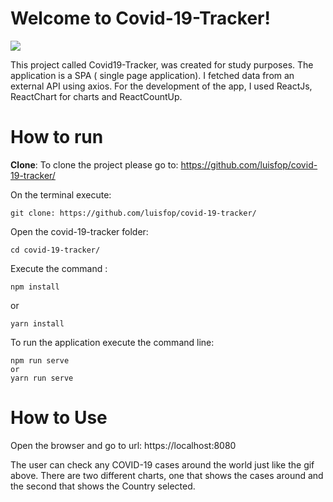 
# Welcome to Covid-19-Tracker!



![](https://s3.gifyu.com/images/covid-tracker.gif)

  

This project called Covid19-Tracker, was created for study purposes. The application is a SPA ( single page application).
I fetched data from an external API using axios. For the development of the app, I used ReactJs, ReactChart for charts and ReactCountUp.





# How to run


**Clone**:
To clone the project please go to:
https://github.com/luisfop/covid-19-tracker/

On the terminal execute: 

    git clone: https://github.com/luisfop/covid-19-tracker/

Open the covid-19-tracker folder:

    cd covid-19-tracker/
    
Execute the command :

    npm install

   or

    yarn install

To run the application execute the command line:

    npm run serve
    or
    yarn run serve


# How to Use

Open the browser and go to url:
 https://localhost:8080

The user can check any COVID-19 cases around the world just like the gif above. There are two different charts, one that shows the cases around and the second that shows the Country selected.

